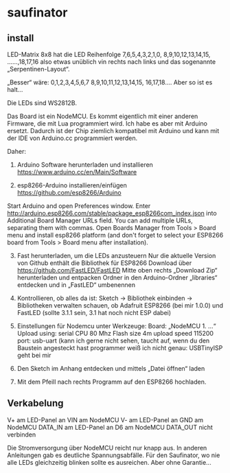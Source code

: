 # saufinator

## install

LED-Matrix 8x8 hat die LED Reihenfolge
7,6,5,4,3,2,1,0,
8,9,10,12,13,14,15,
……,18,17,16
also etwas unüblich vin rechts nach links und das sogenannte „Serpentinen-Layout“.

„Besser“ wäre:
0,1,2,3,4,5,6,7
8,9,10,11,12,13,14,15,
16,17,18….
Aber so ist es halt...

Die LEDs sind WS2812B.

Das Board ist ein NodeMCU. Es kommt eigentlich mit einer anderen Firmware, die mit Lua programmiert wird. Ich habe es aber mit Arduino ersetzt. Dadurch ist der Chip ziemlich kompatibel mit Arduino und kann mit der IDE von Arduino.cc programmiert werden.

Daher:
1. Arduino Software herunterladen und installieren
https://www.arduino.cc/en/Main/Software

2. esp8266-Arduino installieren/einfügen
https://github.com/esp8266/Arduino

Start Arduino and open Preferences window.
Enter http://arduino.esp8266.com/stable/package_esp8266com_index.json into Additional Board Manager URLs field. You can add multiple URLs, separating them with commas.
Open Boards Manager from Tools > Board menu and install esp8266 platform (and don't forget to select your ESP8266 board from Tools > Board menu after installation).

3. Fast herunterladen, um die LEDs anzusteuern
Nur die aktuelle Version von Github enthält die Bibliothek für ESP8266
Download über https://github.com/FastLED/FastLED
Mitte oben rechts „Download Zip“ herunterladen und entpacken
Ordner in den Arduino-Ordner „libraries“ entdecken und in „FastLED“ umbenennen

4. Kontrollieren, ob alles da ist:
Sketch -> Bibliothek einbinden -> Bibliotheken verwalten schauen, ob Adafruit ESP8266 (bei mir 1.0.0) und FastLED (sollte 3.1.1 sein, 3.1 hat noch nicht ESP dabei)

5. Einstellungen für Nodemcu unter Werkzeuge:
Board: „NodeMCU 1. …“
Upload using: serial
CPU 80 Mhz
Flash size 4m
upload speed 115200
port: usb-uart (kann ich gerne nicht sehen, taucht auf, wenn du den Baustein angesteckt hast
programmer weiß ich nicht genau: USBTinyISP geht bei mir

6. Den Sketch im Anhang entdecken und mittels „Datei öffnen“ laden

7. Mit dem Pfeill nach rechts Programm auf den ESP8266 hochladen.

## Verkabelung

V+ am LED-Panel an VIN am NodeMCU
V- am LED-Panel an GND am NodeMCU
DATA_IN am LED-Panel an D6 am NodeMCU
DATA_OUT nicht verbinden

Die Stromversorgung über NodeMCU reicht nur knapp aus. In anderen Anleitungen gab es deutliche Spannungsabfälle. Für den Saufinator, wo nie alle LEDs gleichzeitig blinken sollte es ausreichen. Aber ohne Garantie...
